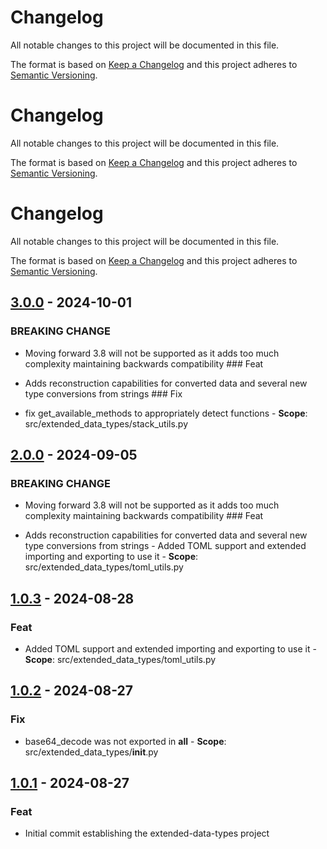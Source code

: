 Changelog
==========

All notable changes to this project will be documented in this file.

The format is based on [Keep a Changelog](https://keepachangelog.com/) and this project adheres to [Semantic Versioning](https://semver.org/).

<!-- changelog follows -->


Changelog
==========

All notable changes to this project will be documented in this file.

The format is based on [Keep a Changelog](https://keepachangelog.com/) and this project adheres to [Semantic Versioning](https://semver.org/).

<!-- changelog follows -->


Changelog
==========

All notable changes to this project will be documented in this file.

The format is based on [Keep a Changelog](https://keepachangelog.com/) and this project adheres to [Semantic Versioning](https://semver.org/).

<!-- changelog follows -->


## [3.0.0](https://github.com/jbcom/extended-data-types/tree/3.0.0) - 2024-10-01

### BREAKING CHANGE

- Moving forward 3.8 will not be supported as it adds too much complexity maintaining backwards compatibility
      ### Feat

- Adds reconstruction capabilities for converted data and several new type conversions from strings
      ### Fix

- fix get_available_methods to appropriately detect functions
      - **Scope**: src/extended_data_types/stack_utils.py
      

## [2.0.0](https://github.com/jbcom/extended-data-types/tree/2.0.0) - 2024-09-05

### BREAKING CHANGE

- Moving forward 3.8 will not be supported as it adds too much complexity maintaining backwards compatibility
      ### Feat

- Adds reconstruction capabilities for converted data and several new type conversions from strings
      - Added TOML support and extended importing and exporting to use it
      - **Scope**: src/extended_data_types/toml_utils.py


## [1.0.3](https://github.com/jbcom/extended-data-types/tree/1.0.3) - 2024-08-28

### Feat

- Added TOML support and extended importing and exporting to use it
      - **Scope**: src/extended_data_types/toml_utils.py

## [1.0.2](https://github.com/jbcom/extended-data-types/tree/1.0.2) - 2024-08-27

### Fix

- base64_decode was not exported in __all__
      - **Scope**: src/extended_data_types/__init__.py

## [1.0.1](https://github.com/jbcom/extended-data-types/tree/1.0.1) - 2024-08-27

### Feat

- Initial commit establishing the extended-data-types project
